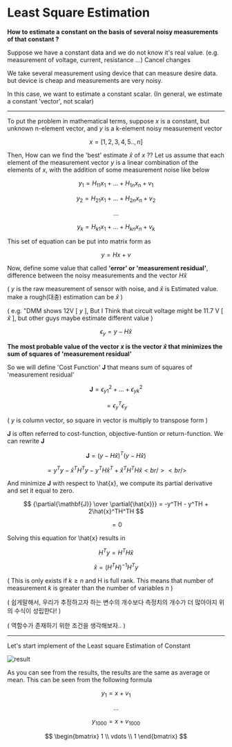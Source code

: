 # Least Square Estimation

**How to estimate a constant on the basis of several noisy measurements of that constant ?**

Suppose we have a constant data and we do not know it's real value. (e.g. measurement of voltage, current, resistance ...) Cancel changes

We take several measurement using device that can measure desire data. but device is cheap and measurements are very noisy.

In this case, we want to estimate a constant scalar. (In general, we estimate a constant 'vector', not scalar)

---

To put the problem in mathematical terms, suppose $x$ is a constant, but unknown n-element vector, and $y$ is a k-element noisy measurement vector

$$x = [1,2,3,4,5 .. ,n]$$

Then, How can we find the 'best' estimate $\hat{x}$ of $x$ ??
Let us assume that each element of the measurement vector $y$ is a linear combination of the elements of $x$, with the addition of some measurement noise like below

$$ y_1 = H_{11} x_1 + ... + H_{1n} x_n + v_1 $$

$$ y_2 = H_{21} x_1 + ... + H_{2n} x_n + v_2 $$

$$ ... $$

$$ y_k = H_{k1} x_1 + ... + H_{kn} x_n + v_k $$

This set of equation can be put into matrix form as

$$ y = Hx + v $$

Now, define some value that called **'error' or 'measurement residual'**, difference between the noisy measurements and the vector $H\hat{x}$

( $y$ is the raw measurement of sensor with noise, and $\hat{x}$ is Estimated value. make a rough(대충) estimation can be $\hat{x}$ )

( e.g. "DMM shows 12V [ $y$ ], But I Think that circuit voltage might be 11.7 V [ $\hat{x}$ ], but other guys maybe estimate different value )

$$ \epsilon_y = y - H \hat{x} $$

**The most probable value of the vector $x$ is the vector $\hat{x}$ that minimizes the sum of squares of 'measurement residual'**

So we will define 'Cost Function' **$\mathbf{J}$**  that means sum of squares of 'measurement residual' 

$$ \mathbf{J} = \epsilon_{y1}^2 + ... + \epsilon_{yk}^2 $$

$$ = \epsilon_{y}^T \epsilon_{y} $$ 

( $y$ is column vector, so square in vector is multiply to transpose form )
 
**$\mathbf{J}$** is often referred to cost-function, objective-funtion or return-function. We can rewrite **$\mathbf{J}$**

$$ \mathbf{J} = (y-H\hat{x})^T(y-H\hat{x}) $$

$$ = y^Ty - \hat{x}^TH^Ty - y^TH\hat{x}^T + \hat{x}^TH^TH\hat{x} <br/><br/> $$

And minimize **$\mathbf{J}$** with respect to \hat{x}, we compute its partial derivative and set it equal to zero.

$$ {\partial{\mathbf{J}} \over \partial{\hat{x}}} = -y^TH - y^TH + 2\hat{x}^TH^TH $$

$$ = 0 $$

Solving this equation for \hat{x} results in

$$ H^Ty = H^TH\hat{x} $$

$$ \hat{x} = {(H^TH)}^{-1} H^Ty $$

( This is only exists if $k \ge n$ and H is full rank. This means that number of measurement $k$ is greater than the number of variables $n$ )

( 쉽게말해서, 우리가 추정하고자 하는 변수의 개수보다 측정치의 개수가 더 많아야지 위의 수식이 성립한다! )

( 역함수가 존재하기 위한 조건을 생각해보자.. )

---

Let's start implement of the Least square Estimation of Constant 

![result](https://user-images.githubusercontent.com/60316325/231324630-42d665cf-a99a-4f1c-bf53-585f61958499.PNG)

As you can see from the results, the results are the same as average or mean. This can be seen from the following formula

$$ y_1 = x + v_1 $$

$$ ... $$

$$ y_{1000} = x + v_{1000} $$

$$ \begin{bmatrix} 1 \\ vdots \\ 1 \end{bmatrix} $$
